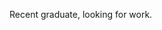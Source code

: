 Recent graduate, looking for work.

<!---
GettingWhiter/GettingWhiter is a ✨ special ✨ repository because its `README.md` (this file) appears on your GitHub profile.
You can click the Preview link to take a look at your changes.
--->
